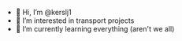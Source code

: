 - 👋 Hi, I’m @kerslj1
- 👀 I’m interested in transport projects
- 🌱 I’m currently learning everything (aren't we all)

<!---
kerslj1/kerslj1 is a ✨ special ✨ repository because its `README.md` (this file) appears on your GitHub profile.
You can click the Preview link to take a look at your changes.
--->
